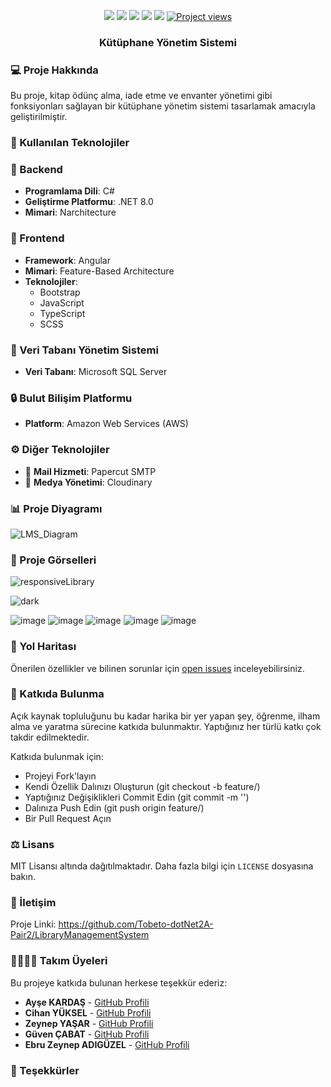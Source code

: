 



<p align="center">
</p>
<p align="center">
  <a href="https://github.com/Tobeto-dotNet2A-Pair2/LibraryManagementSystem/graphs/contributors"><img src="https://img.shields.io/github/contributors/Tobeto-dotNet2A-Pair2/LibraryManagementSystem.svg?style=for-the-badge"></a>
  <a href="https://github.com/Tobeto-dotNet2A-Pair2/LibraryManagementSystem/network/members"><img src="https://img.shields.io/github/forks/Tobeto-dotNet2A-Pair2/LibraryManagementSystem.svg?style=for-the-badge"></a>
  <a href="https://github.com/Tobeto-dotNet2A-Pair2/LibraryManagementSystem/stargazers"><img src="https://img.shields.io/github/stars/Tobeto-dotNet2A-Pair2/LibraryManagementSystem.svg?style=for-the-badge"></a>
  <a href="https://github.com/Tobeto-dotNet2A-Pair2/LibraryManagementSystem/issues"><img src="https://img.shields.io/github/issues/Tobeto-dotNet2A-Pair2/LibraryManagementSystem.svg?style=for-the-badge"></a>
  <a href="https://github.com/Tobeto-dotNet2A-Pair2/LibraryManagementSystem/blob/master/LICENSE"><img src="https://img.shields.io/github/license/Tobeto-dotNet2A-Pair2/LibraryManagementSystem.svg?style=for-the-badge"></a>
  <a href="https://github.com/Tobeto-dotNet2A-Pair2/LibraryManagementSystem.git"> <img src="https://komarev.com/ghpvc/?username=Tobeto-dotNet2A-Pair2&label=Project%20views&color=0e75b6&style=for-the-badge" alt="Project views" /> </a>
</p>
<p align="center">
 <h3 align="center">Kütüphane Yönetim Sistemi</h1>
  <p align="center">

### 💻 Proje Hakkında
Bu proje, kitap ödünç alma, iade etme ve envanter yönetimi gibi fonksiyonları sağlayan bir kütüphane yönetim sistemi tasarlamak amacıyla geliştirilmiştir.

### 🧰 Kullanılan Teknolojiler

### 🔧 Backend
- **Programlama Dili**: C#
- **Geliştirme Platformu**: .NET 8.0
- **Mimari**: Narchitecture

### 🔧 Frontend
- **Framework**: Angular
- **Mimari**: Feature-Based Architecture
- **Teknolojiler**: 
  - Bootstrap
  - JavaScript
  - TypeScript
  - SCSS

### 💼 Veri Tabanı Yönetim Sistemi
- **Veri Tabanı**: Microsoft SQL Server

### 🔒 Bulut Bilişim Platformu
- **Platform**: Amazon Web Services (AWS)

### ⚙️ Diğer Teknolojiler
- 📩 **Mail Hizmeti**: Papercut SMTP
- 📸 **Medya Yönetimi**: Cloudinary

### 📊 Proje Diyagramı
![LMS_Diagram](https://github.com/Tobeto-dotNet2A-Pair2/LibraryManagementSystem/assets/116646963/05500231-bcb4-4083-a4f5-af4434c2e6b6)


### 📸 Proje Görselleri 


![responsiveLibrary](https://github.com/Tobeto-dotNet2A-Pair2/LibraryManagementSystem/assets/91956970/fd2c6ae2-1957-4196-a9fe-6db06c0c7434)


![dark](https://github.com/Tobeto-dotNet2A-Pair2/LibraryManagementSystem/assets/91956970/7146139d-6695-4e4e-8fee-a856d5b75c65)


![image](https://github.com/Tobeto-dotNet2A-Pair2/LibraryManagementSystem/assets/133245392/b8040efd-35d8-4fed-acbd-690d113ef18f)
![image](https://github.com/Tobeto-dotNet2A-Pair2/LibraryManagementSystem/assets/133245392/22dbd99a-3287-42a6-afe5-dca93202b0d8)
![image](https://github.com/Tobeto-dotNet2A-Pair2/LibraryManagementSystem/assets/133245392/17dc48d0-08a7-4961-a7d4-65f604d5c9bb)
![image](https://github.com/Tobeto-dotNet2A-Pair2/LibraryManagementSystem/assets/133245392/78982900-05a5-40fc-8f57-b026f81795f6)
![image](https://github.com/Tobeto-dotNet2A-Pair2/LibraryManagementSystem/assets/133245392/43816360-234f-4a73-8c23-d1a63fe7a774)




  
### 🚧 Yol Haritası
Önerilen özellikler ve bilinen sorunlar için [open issues](https://github.com/Tobeto-dotNet2A-Pair2/LibraryManagementSystem/issues) inceleyebilirsiniz.

### 🤝 Katkıda Bulunma
Açık kaynak topluluğunu bu kadar harika bir yer yapan şey, öğrenme, ilham alma ve yaratma sürecine katkıda bulunmaktır. Yaptığınız her türlü katkı çok takdir edilmektedir.

Katkıda bulunmak için:

- Projeyi Fork'layın
- Kendi Özellik Dalınızı Oluşturun (git checkout -b feature/<AmazingFeature>)
- Yaptığınız Değişiklikleri Commit Edin (git commit -m '')
- Dalınıza Push Edin (git push origin feature/<AmazingFeature>)
- Bir Pull Request Açın


### ⚖️ Lisans
MIT Lisansı altında dağıtılmaktadır. Daha fazla bilgi için `LICENSE` dosyasına bakın.

### 📧 İletişim

Proje Linki: https://github.com/Tobeto-dotNet2A-Pair2/LibraryManagementSystem

### 👩‍💻👨‍💻 Takım Üyeleri

Bu projeye katkıda bulunan herkese teşekkür ederiz:

- **Ayşe KARDAŞ** - [GitHub Profili](https://github.com/aysekardas)
- **Cihan YÜKSEL** - [GitHub Profili](https://github.com/ycihan0)
- **Zeynep YAŞAR** - [GitHub Profili](https://github.com/yasarzeynep)
- **Güven ÇABAT** - [GitHub Profili](https://github.com/fakepokeball)
- **Ebru Zeynep ADIGÜZEL** - [GitHub Profili](https://github.com/ebruadiguzel)
  
### 🙏 Teşekkürler



